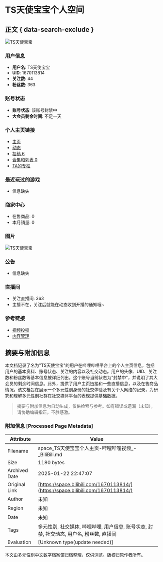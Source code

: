 # TS天使宝宝个人空间

## 正文 { data-search-exclude }


![TS天使宝宝](https://i2.hdslb.com/bfs/face/2fff8105e7d63ad33221879b197ab3bc747013e8.jpg@240w_240h_1c_1s_!web-avatar-space-header.avif)

### 用户信息
- **用户名**: TS天使宝宝
- **UID**: 1670113814
- **关注数**: 44
- **粉丝数**: 363

### 账号状态
- **账号状态**: 该账号封禁中
- **大会员剩余时间**: 不足一天

### 个人主页链接
- [主页](/1670113814)
- [动态](/1670113814/dynamic)
- [投稿 6](/1670113814/video)
- [合集和列表 0](/1670113814/channel/series)
- [TA的专栏](/1670113814/article)

### 最近玩过的游戏
- 信息缺失

### 商家中心
- 在售商品: 0
- 本月销量: 0

### 图片
![TS天使宝宝](https://i2.hdslb.com/bfs/face/2fff8105e7d63ad33221879b197ab3bc747013e8.jpg@24w_24h_1c_!web-space-channel-video.webp)

### 公告
- 信息缺失

### 直播间
- 关注直播间: 363
- 主播不在，关注后就能在动态收到开播的通知哦~

### 参考链接
- [视频投稿](https://member.bilibili.com/platform/upload/video/frame)
- [内容管理](https://member.bilibili.com/platform/upload-manager/article)
<!-- tcd_original_link https://space.bilibili.com/1670113814/ -->


## 摘要与附加信息

<!-- tcd_abstract -->
本文档记录了名为"TS天使宝宝"的用户在哔哩哔哩平台上的个人主页信息，包括用户的基本资料、账号状态、关注的内容以及社交动态。用户的头像、UID、关注数和粉丝数等基本信息被详细列出。这个账号当前状态为"封禁中"，并说明了其大会员的剩余时间信息。此外，提供了用户主页链接和一些直播信息，以及在售商品情况。该文档旨在展示一个多元性别身份的社交体验及有关个人网络的记录，为研究和理解多元性别社群在社交媒体平台的表现提供基础数据。
<!-- tcd_abstract_end -->

> 摘要与附加信息为自动生成，仅供检索与参考。如有错误或遗漏（未知），请协助编辑指正，不胜感激。

### 附加信息 [Processed Page Metadata]

| Attribute       | Value                                  |
|-----------------|----------------------------------------|
| Filename        | space_TS天使宝宝个人主页-哔哩哔哩视频_-_BiliBili.md                             |
| Size            | 1180 bytes                           |
| Archived Date   | 2025-01-22 22:47:07                             |
| Original Link   | [https://space.bilibili.com/1670113814/](https://space.bilibili.com/1670113814/)                       |
| Author          | 未知                               |
| Region          | 未知                               |
| Date            | 未知                                 |
| Tags            | 多元性别, 社交媒体, 哔哩哔哩, 用户信息, 账号状态, 封禁, 社交动态, 用户名, 粉丝数, 直播间                                 |
| Evaluation            | [Unknown type(update needed)]                                 |
<!-- tcd_table_end -->

本文由多元性别中文数字档案馆归档整理，仅供浏览。版权归原作者所有。
